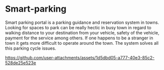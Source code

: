 # Smart-parking
Smart parking portal is a parking guidance and reservation system in towns.
Looking for spaces to park can be really hectic in busy town in regard to 
walking distance to your destination from your vehicle, safety of the vehicle,
 payment for the service among others. If one happens to be a stranger in town 
 it gets more difficult to operate around the town. The system solves all this 
 parking cycle issues.


https://github.com/user-attachments/assets/1d5dbd05-a777-40e3-85c2-528de25e523e



